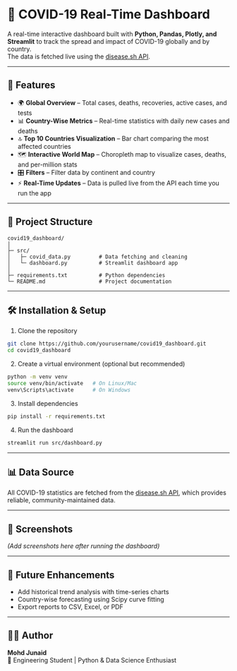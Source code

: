# 🦠 COVID-19 Real-Time Dashboard  

A real-time interactive dashboard built with **Python, Pandas, Plotly, and Streamlit** to track the spread and impact of COVID-19 globally and by country.  
The data is fetched live using the [disease.sh API](https://disease.sh).  

---

## 🚀 Features  

- 🌍 **Global Overview** – Total cases, deaths, recoveries, active cases, and tests  
- 📊 **Country-Wise Metrics** – Real-time statistics with daily new cases and deaths  
- 🔝 **Top 10 Countries Visualization** – Bar chart comparing the most affected countries  
- 🗺️ **Interactive World Map** – Choropleth map to visualize cases, deaths, and per-million stats  
- 🎛️ **Filters** – Filter data by continent and country  
- ⚡ **Real-Time Updates** – Data is pulled live from the API each time you run the app  

---

## 📂 Project Structure  

```
covid19_dashboard/
│
├─ src/
│   ├─ covid_data.py         # Data fetching and cleaning
│   └─ dashboard.py          # Streamlit dashboard app
│
├─ requirements.txt          # Python dependencies
└─ README.md                 # Project documentation
```

---

## 🛠️ Installation & Setup  

1. Clone the repository  
```bash
git clone https://github.com/yourusername/covid19_dashboard.git
cd covid19_dashboard
```

2. Create a virtual environment (optional but recommended)  
```bash
python -m venv venv
source venv/bin/activate   # On Linux/Mac
venv\Scripts\activate      # On Windows
```

3. Install dependencies  
```bash
pip install -r requirements.txt
```

4. Run the dashboard  
```bash
streamlit run src/dashboard.py
```

---

## 📊 Data Source  

All COVID-19 statistics are fetched from the [disease.sh API](https://disease.sh/), which provides reliable, community-maintained data.  

---

## 📸 Screenshots  

*(Add screenshots here after running the dashboard)*  

---

## 📌 Future Enhancements  

- Add historical trend analysis with time-series charts  
- Country-wise forecasting using Scipy curve fitting  
- Export reports to CSV, Excel, or PDF  

---

## 👨‍💻 Author  

**Mohd Junaid**  
📌 Engineering Student | Python & Data Science Enthusiast  
